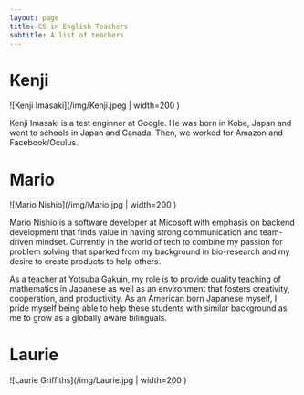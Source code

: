 ```yaml
---
layout: page
title: CS in English Teachers
subtitle: A list of teachers
---
```


# Kenji

![Kenji Imasaki](/img/Kenji.jpeg | width=200 )

Kenji Imasaki is a test enginner at Google. He was born in Kobe, Japan
and went to schools in Japan and Canada. Then, we worked for Amazon
and Facebook/Oculus.

# Mario

![Mario Nishio](/img/Mario.jpg | width=200 )

Mario Nishio is a software developer at Micosoft with emphasis on
backend development that finds value in having strong communication
and team-driven mindset. Currently in the world of tech to combine my
passion for problem solving that sparked from my background in
bio-research and my desire to create products to help others.

As a teacher at Yotsuba Gakuin, my role is to provide quality teaching
of mathematics in Japanese as well as an environment that fosters
creativity, cooperation, and productivity. As an American born
Japanese myself, I pride myself being able to help these students with
similar background as me to grow as a globally aware bilinguals.

# Laurie

![Laurie Griffiths](/img/Laurie.jpg | width=200 )






